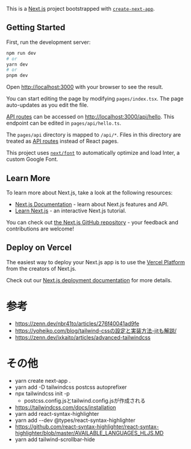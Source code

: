 This is a [Next.js](https://nextjs.org/) project bootstrapped with [`create-next-app`](https://github.com/vercel/next.js/tree/canary/packages/create-next-app).

## Getting Started

First, run the development server:

```bash
npm run dev
# or
yarn dev
# or
pnpm dev
```

Open [http://localhost:3000](http://localhost:3000) with your browser to see the result.

You can start editing the page by modifying `pages/index.tsx`. The page auto-updates as you edit the file.

[API routes](https://nextjs.org/docs/api-routes/introduction) can be accessed on [http://localhost:3000/api/hello](http://localhost:3000/api/hello). This endpoint can be edited in `pages/api/hello.ts`.

The `pages/api` directory is mapped to `/api/*`. Files in this directory are treated as [API routes](https://nextjs.org/docs/api-routes/introduction) instead of React pages.

This project uses [`next/font`](https://nextjs.org/docs/basic-features/font-optimization) to automatically optimize and load Inter, a custom Google Font.

## Learn More

To learn more about Next.js, take a look at the following resources:

- [Next.js Documentation](https://nextjs.org/docs) - learn about Next.js features and API.
- [Learn Next.js](https://nextjs.org/learn) - an interactive Next.js tutorial.

You can check out [the Next.js GitHub repository](https://github.com/vercel/next.js/) - your feedback and contributions are welcome!

## Deploy on Vercel

The easiest way to deploy your Next.js app is to use the [Vercel Platform](https://vercel.com/new?utm_medium=default-template&filter=next.js&utm_source=create-next-app&utm_campaign=create-next-app-readme) from the creators of Next.js.

Check out our [Next.js deployment documentation](https://nextjs.org/docs/deployment) for more details.


# 参考
- https://zenn.dev/nbr41to/articles/276f40041ad9fe
- https://yoheiko.com/blog/tailwind-cssの設定と実装方法-jitも解説/
- https://zenn.dev/ixkaito/articles/advanced-tailwindcss

# その他
- yarn create next-app .
- yarn add -D tailwindcss postcss autoprefixer
- npx tailwindcss init -p
  - postcss.config.jsとtailwind.config.jsが作成される
- https://tailwindcss.com/docs/installation
- yarn add react-syntax-highlighter
- yarn add --dev @types/react-syntax-highlighter
- https://github.com/react-syntax-highlighter/react-syntax-highlighter/blob/master/AVAILABLE_LANGUAGES_HLJS.MD
- yarn add tailwind-scrollbar-hide
